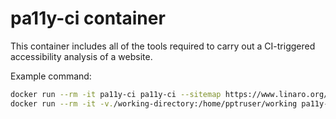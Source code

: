 # pa11y-ci container

This container includes all of the tools required to carry out a CI-triggered accessibility analysis of a website.

Example command:

```bash
docker run --rm -it pa11y-ci pa11y-ci --sitemap https://www.linaro.org/sitemap.xml --sitemap-exclude ".+\.pdf" -j > site-report.json
docker run --rm -it -v./working-directory:/home/pptruser/working pa11y-ci pa11y-ci-reporter-html -s working/site-report.json -d working/site-directory
```
